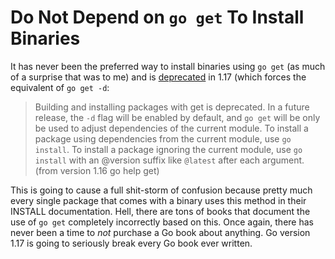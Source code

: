 # Do Not Depend on `go get` To Install Binaries

It has never been the preferred way to install binaries using `go get`
(as much of a surprise that was to me) and is [deprecated] in 1.17
(which forces the equivalent of `go get -d`:

> Building and installing packages with get is deprecated. In a future release,
the `-d` flag will be enabled by default, and `go get` will be only be used to
adjust dependencies of the current module. To install a package using
dependencies from the current module, use `go install`. To install a package
ignoring the current module, use `go install` with an @version suffix like
`@latest` after each argument. (from version 1.16 go help get)

This is going to cause a full shit-storm of confusion because pretty
much every single package that comes with a binary uses this method in
their INSTALL documentation. Hell, there are tons of books that document
the use of `go get` completely incorrectly based on this. Once again,
there has never been a time to *not* purchase a Go book about anything.
Go version 1.17 is going to seriously break every Go book ever written.

[deprecated]: <https://github.com/golang/go/issues/43684>

